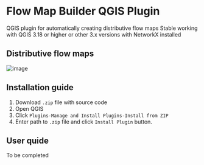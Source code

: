 # Flow Map Builder QGIS Plugin
QGIS plugin for automatically creating distributive flow maps
Stable working with QGIS 3.18 or higher or other 3.x versions with NetworkX installed

## Distributive flow maps
![image](https://user-images.githubusercontent.com/84579745/168142302-d90933ee-e003-4869-9f7c-41db65a83760.png)

## Installation guide
1. Download ```.zip``` file with source code
2. Open QGIS
3. Click ```Plugins-Manage and Install Plugins-Install from ZIP```
4. Enter path to ```.zip``` file and click ```Install Plugin``` button.

## User quide
To be completed
